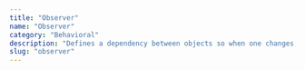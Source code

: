 ```yaml
---
title: "Observer"
name: "Observer"
category: "Behavioral"
description: "Defines a dependency between objects so when one changes, others are notified."
slug: "observer"
---
```


